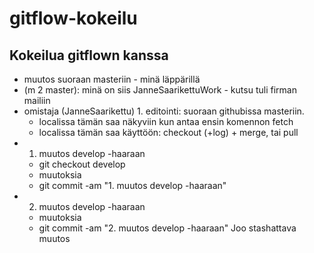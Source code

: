 # gitflow-kokeilu
## Kokeilua gitflown kanssa
* muutos suoraan masteriin - minä läppärillä
* (m 2 master): minä on siis JanneSaarikettuWork - kutsu tuli firman mailiin 
* omistaja (JanneSaarikettu) 1. editointi: suoraan githubissa masteriin.
  * localissa tämän saa näkyviin kun antaa ensin komennon fetch
  * localissa tämän saa käyttöön: checkout (+log) + merge, tai pull
* 1. muutos develop -haaraan 
  * git checkout develop
  * muutoksia 
  * git commit -am "1. muutos develop -haaraan"
* 2. muutos develop -haaraan 
  * muutoksia 
  * git commit -am "2. muutos develop -haaraan"
Joo
stashattava muutos
